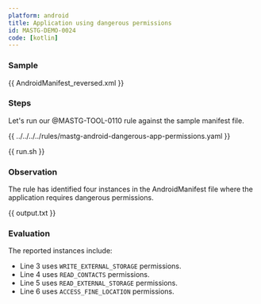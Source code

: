 ```yaml
---
platform: android
title: Application using dangerous permissions
id: MASTG-DEMO-0024
code: [kotlin]
---
```


### Sample

{{ AndroidManifest_reversed.xml }}

### Steps

Let's run our @MASTG-TOOL-0110 rule against the sample manifest file.

{{ ../../../../rules/mastg-android-dangerous-app-permissions.yaml }}

{{ run.sh }}

### Observation

The rule has identified four instances in the AndroidManifest file where the application requires dangerous permissions.

{{ output.txt }}

### Evaluation

The reported instances include:

- Line 3 uses `WRITE_EXTERNAL_STORAGE` permissions.
- Line 4 uses `READ_CONTACTS` permissions.
- Line 5 uses `READ_EXTERNAL_STORAGE` permissions.
- Line 6 uses `ACCESS_FINE_LOCATION` permissions.
